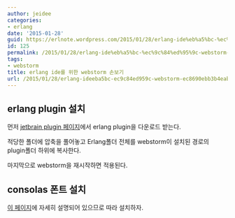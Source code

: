 ```yaml
---
author: jeidee
categories:
- erlang
date: '2015-01-28'
guid: https://erlnote.wordpress.com/2015/01/28/erlang-ide%eb%a5%bc-%ec%9c%84%ed%95%9c-webstorm-%ec%86%90%eb%b3%b4%ea%b8%b0/
id: 125
permalink: /2015/01/28/erlang-ide%eb%a5%bc-%ec%9c%84%ed%95%9c-webstorm-%ec%86%90%eb%b3%b4%ea%b8%b0/
tags:
- webstorm
title: erlang ide를 위한 webstorm 손보기
url: /2015/01/28/erlang-ideeba5bc-ec9c84ed959c-webstorm-ec8690ebb3b4eab8b0
---
```


## erlang plugin 설치

먼저 [jetbrain plugin 페이지](https://plugins.jetbrains.com/plugin/7083?pr=)에서 erlang plugin을 다운로드 받는다.

적당한 폴더에 압축을 풀어놓고 Erlang폴더 전체를 webstorm이 설치된 경로의 plugin폴더 하위에 복사한다.

마지막으로 webstorm을 재시작하면 적용된다.

## consolas 폰트 설치

[이 페이지](http://crazia.tistory.com/entry/Ubuntu-%EC%9A%B0%EB%B6%84%ED%88%AC-%EB%A6%AC%EB%88%85%EC%8A%A4-1110-%EC%97%90-%EC%BD%98%EC%86%94%EB%9D%BC%EC%8A%A4-Consolas-%ED%8F%B0%ED%8A%B8-%EC%89%BD%EA%B2%8C-%EC%84%A4%EC%B9%98%ED%95%98%EA%B8%B0)에 자세히 설명되어 있으므로 따라 설치하자.
